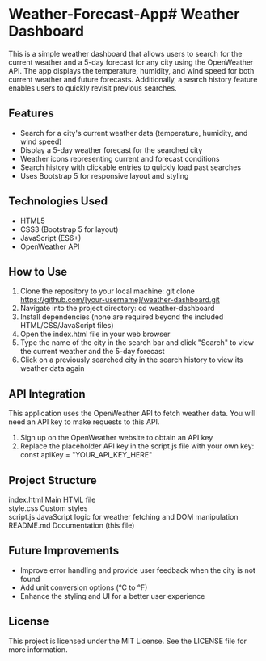 # Weather-Forecast-App# Weather Dashboard

This is a simple weather dashboard that allows users to search for the current weather and a 5-day forecast for any city using the OpenWeather API. The app displays the temperature, humidity, and wind speed for both current weather and future forecasts. Additionally, a search history feature enables users to quickly revisit previous searches.

## Features
- Search for a city's current weather data (temperature, humidity, and wind speed)
- Display a 5-day weather forecast for the searched city
- Weather icons representing current and forecast conditions
- Search history with clickable entries to quickly load past searches
- Uses Bootstrap 5 for responsive layout and styling

## Technologies Used
- HTML5
- CSS3 (Bootstrap 5 for layout)
- JavaScript (ES6+)
- OpenWeather API

## How to Use
1. Clone the repository to your local machine:
   git clone https://github.com/[your-username]/weather-dashboard.git
2. Navigate into the project directory:
   cd weather-dashboard
3. Install dependencies (none are required beyond the included HTML/CSS/JavaScript files)
4. Open the index.html file in your web browser
5. Type the name of the city in the search bar and click "Search" to view the current weather and the 5-day forecast
6. Click on a previously searched city in the search history to view its weather data again

## API Integration

This application uses the OpenWeather API to fetch weather data. You will need an API key to make requests to this API.

1. Sign up on the OpenWeather website to obtain an API key
2. Replace the placeholder API key in the script.js file with your own key:
   const apiKey = "YOUR_API_KEY_HERE"

## Project Structure

index.html         Main HTML file  
style.css          Custom styles  
script.js          JavaScript logic for weather fetching and DOM manipulation  
README.md          Documentation (this file)

## Future Improvements
- Improve error handling and provide user feedback when the city is not found
- Add unit conversion options (°C to °F)
- Enhance the styling and UI for a better user experience

## License
This project is licensed under the MIT License. See the LICENSE file for more information.
